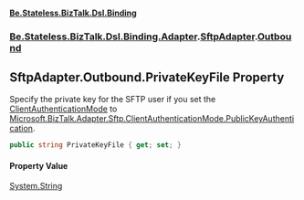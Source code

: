 #### [Be.Stateless.BizTalk.Dsl.Binding](README.md 'README')
### [Be.Stateless.BizTalk.Dsl.Binding.Adapter](Be.Stateless.BizTalk.Dsl.Binding.Adapter.md 'Be.Stateless.BizTalk.Dsl.Binding.Adapter').[SftpAdapter](SftpAdapter.md 'Be.Stateless.BizTalk.Dsl.Binding.Adapter.SftpAdapter').[Outbound](SftpAdapter.Outbound.md 'Be.Stateless.BizTalk.Dsl.Binding.Adapter.SftpAdapter.Outbound')

## SftpAdapter.Outbound.PrivateKeyFile Property

Specify the private key for the SFTP user if you set the [ClientAuthenticationMode](SftpAdapter.Outbound.ClientAuthenticationMode.md 'Be.Stateless.BizTalk.Dsl.Binding.Adapter.SftpAdapter.Outbound.ClientAuthenticationMode') to [Microsoft.BizTalk.Adapter.Sftp.ClientAuthenticationMode.PublicKeyAuthentication](https://docs.microsoft.com/en-us/dotnet/api/Microsoft.BizTalk.Adapter.Sftp.ClientAuthenticationMode.PublicKeyAuthentication 'Microsoft.BizTalk.Adapter.Sftp.ClientAuthenticationMode.PublicKeyAuthentication').

```csharp
public string PrivateKeyFile { get; set; }
```

#### Property Value
[System.String](https://docs.microsoft.com/en-us/dotnet/api/System.String 'System.String')
